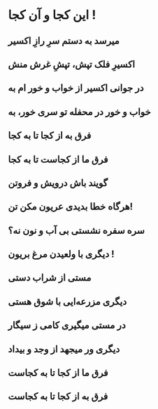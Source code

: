 این کجا و آن کجا !
=========================
میرسد به دستم سرِ رازِ اکسیر
-------------------------------
اکسیرِ فلک تپش، تپشِ غرش منش
-------------------------------
در جوانی اکسیر از خواب و خور ام به
-------------------------------
خواب و خور در محفله تو سری خور، به
-------------------------------
فرق به از کجا تا به کجا
-------------------------------
فرق ما از کجاست تا به کجا
-------------------------------
گویند باش درویش و فروتن
-------------------------------
هرگاه خطا بدیدی عریون مکن تن!
-------------------------------
سره سفره نشستی بی آب و نون نه؟
-------------------------------
دیگری با ولعیدن مرغ بریون !
-------------------------------
مستی از شراب دستی
-------------------------------
دیگری مزرعه‌ایی با شوق هستی
-------------------------------
در مستی میگیری کامی ز سیگار
-------------------------------
دیگری ور میجهد از وجد و بیداد
-------------------------------
فرق ما از کجا تا به کجاست
-------------------------------
فرق به از کجا تا به کجاست
-------------------------------